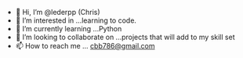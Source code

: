- 👋 Hi, I’m @lederpp (Chris)
- 👀 I’m interested in ...learning to code.
- 🌱 I’m currently learning ...Python
- 💞️ I’m looking to collaborate on ...projects that will add to my skill set
- 📫 How to reach me ... cbb786@gmail.com

